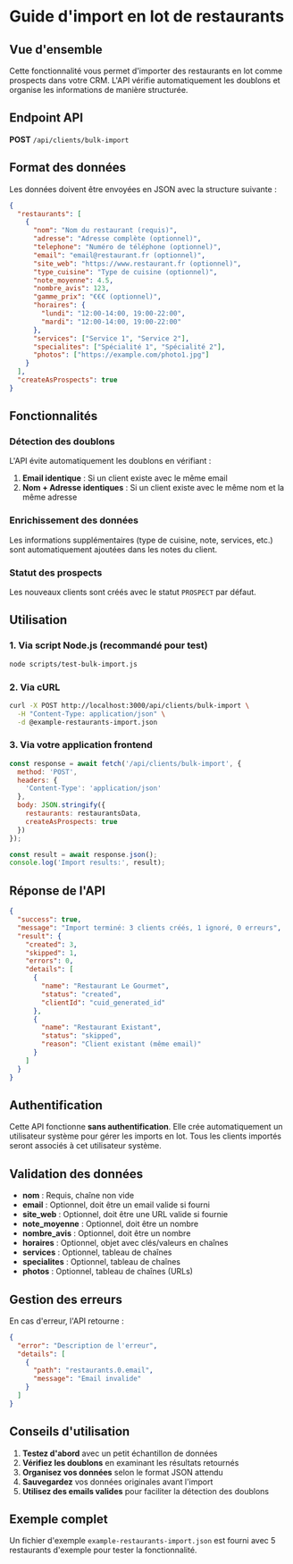 # Guide d'import en lot de restaurants

## Vue d'ensemble

Cette fonctionnalité vous permet d'importer des restaurants en lot comme prospects dans votre CRM. L'API vérifie automatiquement les doublons et organise les informations de manière structurée.

## Endpoint API

**POST** `/api/clients/bulk-import`

## Format des données

Les données doivent être envoyées en JSON avec la structure suivante :

```json
{
  "restaurants": [
    {
      "nom": "Nom du restaurant (requis)",
      "adresse": "Adresse complète (optionnel)",
      "telephone": "Numéro de téléphone (optionnel)",
      "email": "email@restaurant.fr (optionnel)",
      "site_web": "https://www.restaurant.fr (optionnel)",
      "type_cuisine": "Type de cuisine (optionnel)",
      "note_moyenne": 4.5,
      "nombre_avis": 123,
      "gamme_prix": "€€€ (optionnel)",
      "horaires": {
        "lundi": "12:00-14:00, 19:00-22:00",
        "mardi": "12:00-14:00, 19:00-22:00"
      },
      "services": ["Service 1", "Service 2"],
      "specialites": ["Spécialité 1", "Spécialité 2"],
      "photos": ["https://example.com/photo1.jpg"]
    }
  ],
  "createAsProspects": true
}
```

## Fonctionnalités

### Détection des doublons

L'API évite automatiquement les doublons en vérifiant :

1. **Email identique** : Si un client existe avec le même email
2. **Nom + Adresse identiques** : Si un client existe avec le même nom et la même adresse

### Enrichissement des données

Les informations supplémentaires (type de cuisine, note, services, etc.) sont automatiquement ajoutées dans les notes du client.

### Statut des prospects

Les nouveaux clients sont créés avec le statut `PROSPECT` par défaut.

## Utilisation

### 1. Via script Node.js (recommandé pour test)

```bash
node scripts/test-bulk-import.js
```

### 2. Via cURL

```bash
curl -X POST http://localhost:3000/api/clients/bulk-import \
  -H "Content-Type: application/json" \
  -d @example-restaurants-import.json
```

### 3. Via votre application frontend

```javascript
const response = await fetch('/api/clients/bulk-import', {
  method: 'POST',
  headers: {
    'Content-Type': 'application/json'
  },
  body: JSON.stringify({
    restaurants: restaurantsData,
    createAsProspects: true
  })
});

const result = await response.json();
console.log('Import results:', result);
```

## Réponse de l'API

```json
{
  "success": true,
  "message": "Import terminé: 3 clients créés, 1 ignoré, 0 erreurs",
  "result": {
    "created": 3,
    "skipped": 1,
    "errors": 0,
    "details": [
      {
        "name": "Restaurant Le Gourmet",
        "status": "created",
        "clientId": "cuid_generated_id"
      },
      {
        "name": "Restaurant Existant",
        "status": "skipped",
        "reason": "Client existant (même email)"
      }
    ]
  }
}
```

## Authentification

Cette API fonctionne **sans authentification**. Elle crée automatiquement un utilisateur système pour gérer les imports en lot. Tous les clients importés seront associés à cet utilisateur système.

## Validation des données

- **nom** : Requis, chaîne non vide
- **email** : Optionnel, doit être un email valide si fourni
- **site_web** : Optionnel, doit être une URL valide si fournie
- **note_moyenne** : Optionnel, doit être un nombre
- **nombre_avis** : Optionnel, doit être un nombre
- **horaires** : Optionnel, objet avec clés/valeurs en chaînes
- **services** : Optionnel, tableau de chaînes
- **specialites** : Optionnel, tableau de chaînes
- **photos** : Optionnel, tableau de chaînes (URLs)

## Gestion des erreurs

En cas d'erreur, l'API retourne :

```json
{
  "error": "Description de l'erreur",
  "details": [
    {
      "path": "restaurants.0.email",
      "message": "Email invalide"
    }
  ]
}
```

## Conseils d'utilisation

1. **Testez d'abord** avec un petit échantillon de données
2. **Vérifiez les doublons** en examinant les résultats retournés
3. **Organisez vos données** selon le format JSON attendu
4. **Sauvegardez** vos données originales avant l'import
5. **Utilisez des emails valides** pour faciliter la détection des doublons

## Exemple complet

Un fichier d'exemple `example-restaurants-import.json` est fourni avec 5 restaurants d'exemple pour tester la fonctionnalité.
